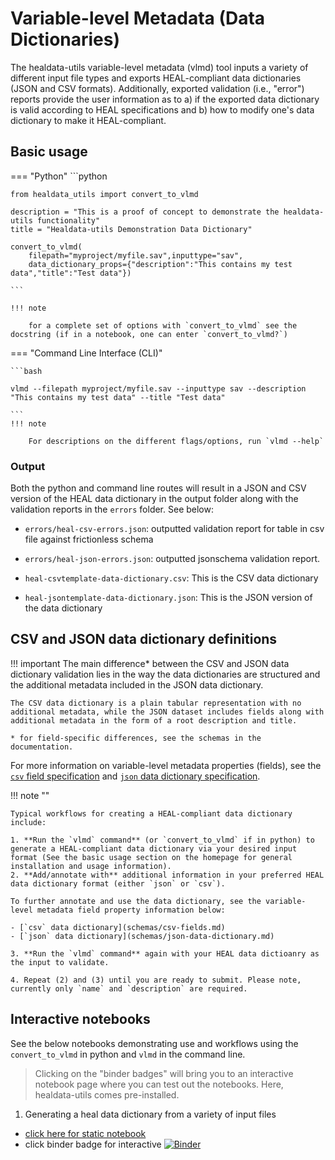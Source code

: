 # Variable-level Metadata (Data Dictionaries)

The healdata-utils variable-level metadata (vlmd) tool inputs a variety of different input file types and exports HEAL-compliant data dictionaries (JSON and CSV formats). Additionally, exported validation (i.e., "error") reports provide the user information as to a) if the exported data dictionary is valid according to HEAL specifications and b) how to modify one's data dictionary to make it HEAL-compliant.


## Basic usage

=== "Python"
    ```python

    from healdata_utils import convert_to_vlmd

    description = "This is a proof of concept to demonstrate the healdata-utils functionality"
    title = "Healdata-utils Demonstration Data Dictionary"

    convert_to_vlmd(
        filepath="myproject/myfile.sav",inputtype="sav",
        data_dictionary_props={"description":"This contains my test data","title":"Test data"})

    ```

    !!! note
    
        for a complete set of options with `convert_to_vlmd` see the docstring (if in a notebook, one can enter `convert_to_vlmd?`)

=== "Command Line Interface (CLI)"

    ```bash

    vlmd --filepath myproject/myfile.sav --inputtype sav --description "This contains my test data" --title "Test data"

    ```
    !!! note

        For descriptions on the different flags/options, run `vlmd --help`

### Output

Both the python and command line routes will result in a JSON and CSV version of the HEAL data dictionary in the output folder along with the validation reports in the `errors` folder. See below:

- `errors/heal-csv-errors.json`: outputted validation report for table in csv file against frictionless schema

- `errors/heal-json-errors.json`:  outputted jsonschema validation report.

- `heal-csvtemplate-data-dictionary.csv`: This is the CSV data dictionary
- `heal-jsontemplate-data-dictionary.json`: This is the JSON version of the data dictionary

## CSV and JSON data dictionary definitions
!!! important
    The main difference* between the CSV and JSON data dictionary validation lies in the way the data dictionaries are structured and the additional metadata included in the JSON data dictionary.
    
    The CSV data dictionary is a plain tabular representation with no additional metadata, while the JSON dataset includes fields along with additional metadata in the form of a root description and title.

    * for field-specific differences, see the schemas in the documentation. 

For more information on variable-level metadata properties (fields), see the [`csv` field specification](schemas/csv-fields.md) and [`json` data dictionary specification](schemas/json-data-dictionary.md). 

!!! note ""

    Typical workflows for creating a HEAL-compliant data dictionary include:

    1. **Run the `vlmd` command** (or `convert_to_vlmd` if in python) to generate a HEAL-compliant data dictionary via your desired input format (See the basic usage section on the homepage for general installation and usage information).
    2. **Add/annotate with** additional information in your preferred HEAL data dictionary format (either `json` or `csv`).

    To further annotate and use the data dictionary, see the variable-level metadata field property information below:

    - [`csv` data dictionary](schemas/csv-fields.md)
    - [`json` data dictionary](schemas/json-data-dictionary.md)

    3. **Run the `vlmd` command** again with your HEAL data dictioanry as the input to validate.

    4. Repeat (2) and (3) until you are ready to submit. Please note, currently only `name` and `description` are required.

## Interactive notebooks

See the below notebooks demonstrating use and workflows using the `convert_to_vlmd` in python and `vlmd` in the command line. 

> Clicking on the "binder badges" will bring you to an interactive notebook page where you can test out the notebooks. Here, healdata-utils comes pre-installed.

1. Generating a heal data dictionary from a variety of input files 

- [click here for static notebook ](notebooks/demos/inputs-to-heal-data-dictionary.ipynb) 
- click binder badge for interactive [![Binder](http://mybinder.org/badge_logo.svg)](https://mybinder.org/v2/gh/norc-heal/healdata-utils/HEAD?labpath=notebooks%2Fdemos%2Finputs-to-heal-data-dictionary.ipynb) 

<!-- 2. [in development] Creating and iterating over a csv data dictionary to create a valid data dictionary file [click here](notebooks/demos/demo-csvtemplate-validation.ipynb) -->

